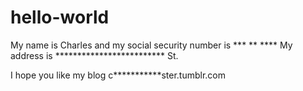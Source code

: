 # hello-world

My name is Charles and my social security number is *** ** ****
My address is ************************* St.

I hope you like my blog c***********ster.tumblr.com
